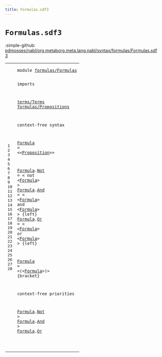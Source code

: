 ```yaml
---
title: Formulas.sdf3
---
```


# `Formulas.sdf3`

:simple-github: [pdmosses/nabl/org.metaborg.meta.lang.nabl/syntax/formulas/Formulas.sdf3]

[pdmosses/nabl/org.metaborg.meta.lang.nabl/syntax/formulas/Formulas.sdf3]: https://github.com/pdmosses/nabl/blob/master/org.metaborg.meta.lang.nabl/syntax/formulas/Formulas.sdf3 "The source file on GitHub"

<div class="sdf3"><table class="highlighttable"><tbody><tr><td class="linenos"><div class="linenodiv"><pre><span></span>1
2
3
4
5
6
7
8
9
10
11
12
13
14
15
16
17
18
19
20
21
22
23
24
25
26
27
28
</pre></div></td>
<td class="code"><pre><code><span class="keyword">module</span> <a href="../../core/Properties.sdf3#formulas/Formulas_104_121" id="formulas/Formulas_7_24" title="Referenced at ../../core/Properties.sdf3 line 9">formulas/Formulas</a>

<span class="keyword">imports</span> 

  <a href="../../terms/Terms.sdf3#terms/Terms_7_18" id="terms/Terms_38_49" title="Defined at ../../terms/Terms.sdf3 line 1">terms/Terms</a> 
  <a href="../Propositions.sdf3#formulas/Propositions_7_28" id="formulas/Propositions_53_74" title="Defined at ../Propositions.sdf3 line 1">formulas/Propositions</a>

<span class="keyword">context-free syntax</span>

  <a href="#Formula_387_394" id="Formula_99_106" title="Referenced at line 28; ../../NameBindingLanguage.sdf3 line 150">Formula</a> = &lt;&lt;<a href="../Propositions.sdf3#Proposition_146_157" id="Proposition_111_122" title="Defined at ../Propositions.sdf3 line 13, 14, 15, 17, 18, 19, 20, 21, 23, 24">Proposition</a>&gt;&gt; 
  
  <a href="#Formula_387_394" id="Formula_131_138" title="Referenced at line 28; ../../NameBindingLanguage.sdf3 line 150">Formula</a>.<span class="cons_Constructor"><a href="#Not_367_370" id="Not_139_142" title="Referenced at line 28">Not</a></span> = &lt;
    <span class="cons_String">not</span> &lt;<a href="#Formula_99_106" id="Formula_156_163" title="Defined at line 10, 12, 15, 19, 24">Formula</a>&gt;
  &gt; 
  <a href="#Formula_387_394" id="Formula_172_179" title="Referenced at line 28; ../../NameBindingLanguage.sdf3 line 150">Formula</a>.<span class="cons_Constructor"><a href="#And_381_384" id="And_180_183" title="Referenced at line 28">And</a></span> = &lt;
    &lt;<a href="#Formula_99_106" id="Formula_193_200" title="Defined at line 10, 12, 15, 19, 24">Formula</a>&gt; 
    <span class="cons_String">and</span> &lt;<a href="#Formula_99_106" id="Formula_212_219" title="Defined at line 10, 12, 15, 19, 24">Formula</a>&gt;
  &gt; {<span class="keyword">left</span>}
  <a href="#Formula_387_394" id="Formula_234_241" title="Referenced at line 28; ../../NameBindingLanguage.sdf3 line 150">Formula</a>.<span class="cons_Constructor"><a href="#Or_395_397" id="Or_242_244" title="Referenced at line 28">Or</a></span> = &lt;
    &lt;<a href="#Formula_99_106" id="Formula_254_261" title="Defined at line 10, 12, 15, 19, 24">Formula</a>&gt; 
    <span class="cons_String">or</span> &lt;<a href="#Formula_99_106" id="Formula_272_279" title="Defined at line 10, 12, 15, 19, 24">Formula</a>&gt;
  &gt; {<span class="keyword">left</span>}
  
  <a href="#Formula_387_394" id="Formula_297_304" title="Referenced at line 28; ../../NameBindingLanguage.sdf3 line 150">Formula</a> = &lt;<span class="cons_String">(</span>&lt;<a href="#Formula_99_106" id="Formula_310_317" title="Defined at line 10, 12, 15, 19, 24">Formula</a>&gt;<span class="cons_String">)</span>&gt; {<span class="keyword">bracket</span>}

<span class="keyword">context-free priorities</span>

  <a href="#Formula_99_106" id="Formula_359_366" title="Defined at line 10, 12, 15, 19, 24">Formula</a>.<span class="cons_Constructor"><a href="#Not_139_142" id="Not_367_370" title="Defined at line 12">Not</a></span> &gt; <a href="#Formula_99_106" id="Formula_373_380" title="Defined at line 10, 12, 15, 19, 24">Formula</a>.<span class="cons_Constructor"><a href="#And_180_183" id="And_381_384" title="Defined at line 15">And</a></span> &gt; <a href="#Formula_99_106" id="Formula_387_394" title="Defined at line 10, 12, 15, 19, 24">Formula</a>.<span class="cons_Constructor"><a href="#Or_242_244" id="Or_395_397" title="Defined at line 19">Or</a></span>

</code></pre></td></tr></tbody></table></div>